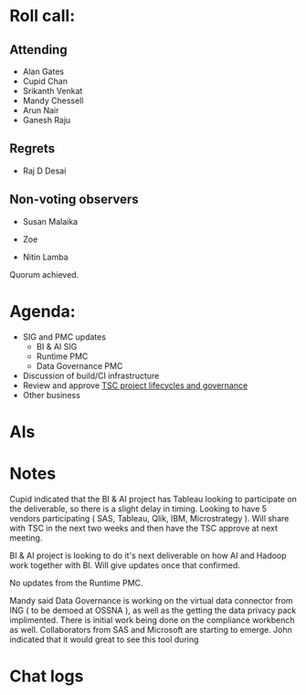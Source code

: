 # Roll call:

## Attending
* Alan Gates
* Cupid Chan
* Srikanth Venkat
* Mandy Chessell
* Arun Nair
* Ganesh Raju

## Regrets
* Raj D Desai

## Non-voting observers
* Susan Malaika

* Zoe
* Nitin Lamba

Quorum achieved.

# Agenda:

* SIG and PMC updates
  * BI & AI SIG
  * Runtime PMC
  * Data Governance PMC
* Discussion of build/CI infrastructure
* Review and approve [TSC project lifecycles and governance](governance)
* Other business

# AIs

# Notes

Cupid indicated that the BI & AI project has Tableau looking to participate on the deliverable, so there is a slight delay in timing. Looking to have 5 vendors participating ( SAS, Tableau, Qlik, IBM, Microstrategy ). Will share with TSC in the next two weeks and then have the TSC approve at next meeting.

BI & AI project is looking to do it's next deliverable on how AI and Hadoop work together with BI. Will give updates once that confirmed.

No updates from the Runtime PMC.

Mandy said Data Governance is working on the virtual data connector from ING ( to be demoed at OSSNA ), as well as the getting the data privacy pack implimented. There is initial work being done on the compliance workbench as well. Collaborators from SAS and Microsoft are starting to emerge. John indicated that it would great to see this tool during



# Chat logs
